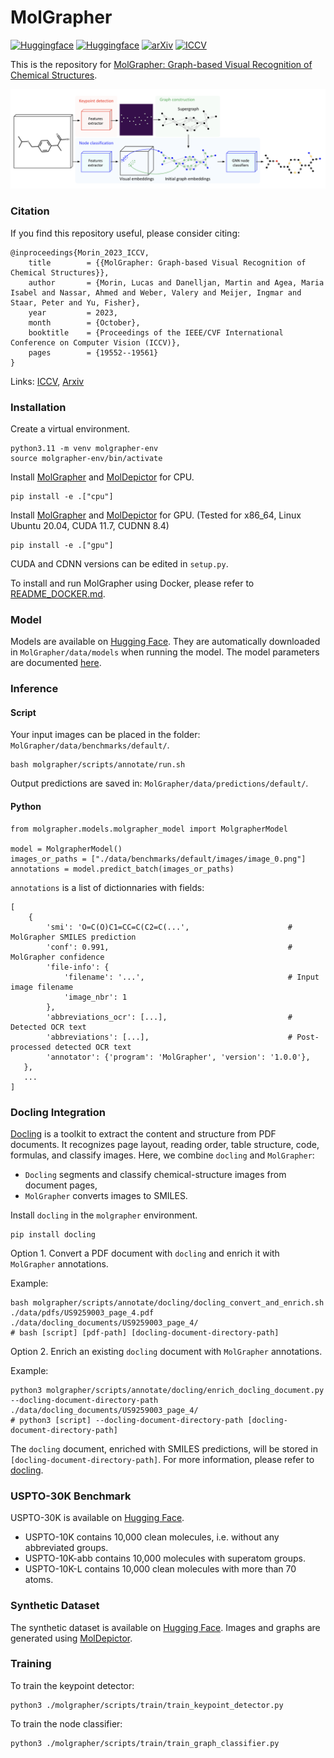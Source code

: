 # MolGrapher

[![Huggingface](https://img.shields.io/badge/%F0%9F%A4%97%20Hugging%20Face-USPTO%0A30K-blue)](https://huggingface.co/datasets/ds4sd/USPTO-30K/)
[![Huggingface](https://img.shields.io/badge/%F0%9F%A4%97%20Hugging%20Face-MolGrapher%0ASynthetic%0A300K-blue)](https://huggingface.co/datasets/ds4sd/MolGrapher-Synthetic-300K)
[![arXiv](https://img.shields.io/badge/arXiv-2308.12234-919191.svg)](https://doi.org/10.48550/arXiv.2308.12234)
[![ICCV](https://img.shields.io/badge/Paper-iccv51070.2023.01791-b31b1b.svg)](https://openaccess.thecvf.com/content/ICCV2023/html/Morin_MolGrapher_Graph-based_Visual_Recognition_of_Chemical_Structures_ICCV_2023_paper.html)

This is the repository for [MolGrapher: Graph-based Visual Recognition of Chemical Structures](https://openaccess.thecvf.com/content/ICCV2023/html/Morin_MolGrapher_Graph-based_Visual_Recognition_of_Chemical_Structures_ICCV_2023_paper.html).

![MolGrapher](assets/model_architecture.png)

### Citation

If you find this repository useful, please consider citing:
```
@inproceedings{Morin_2023_ICCV,
	title        = {{MolGrapher: Graph-based Visual Recognition of Chemical Structures}},
	author       = {Morin, Lucas and Danelljan, Martin and Agea, Maria Isabel and Nassar, Ahmed and Weber, Valery and Meijer, Ingmar and Staar, Peter and Yu, Fisher},
	year         = 2023,
	month        = {October},
	booktitle    = {Proceedings of the IEEE/CVF International Conference on Computer Vision (ICCV)},
	pages        = {19552--19561}
}
```
Links: [ICCV](https://openaccess.thecvf.com/content/ICCV2023/html/Morin_MolGrapher_Graph-based_Visual_Recognition_of_Chemical_Structures_ICCV_2023_paper.html), [Arxiv](https://arxiv.org/abs/2308.12234) 

### Installation

Create a virtual environment.
```
python3.11 -m venv molgrapher-env
source molgrapher-env/bin/activate
```
Install [MolGrapher](https://github.com/DS4SD/MolGrapher/) and [MolDepictor](https://github.com/DS4SD/MolDepictor/) for CPU.
```
pip install -e .["cpu"]
```

Install [MolGrapher](https://github.com/DS4SD/MolGrapher/) and [MolDepictor](https://github.com/DS4SD/MolDepictor/) for GPU. (Tested for x86_64, Linux Ubuntu 20.04, CUDA 11.7, CUDNN 8.4)
```
pip install -e .["gpu"]
```
CUDA and CDNN versions can be edited in `setup.py`.

To install and run MolGrapher using Docker, please refer to [README_DOCKER.md](https://github.com/DS4SD/MolGrapher/blob/main/README_DOCKER.md).

### Model

Models are available on [Hugging Face](https://huggingface.co/ds4sd/MolGrapher). They are automatically downloaded in `MolGrapher/data/models` when running the model. The model parameters are documented [here](https://github.com/DS4SD/MolGrapher/blob/b855f21567afced54c6ab680654c88ae5a40ef14/molgrapher/models/molgrapher_model.py#L42).

### Inference

#### Script
Your input images can be placed in the folder: `MolGrapher/data/benchmarks/default/`.
```
bash molgrapher/scripts/annotate/run.sh
```
Output predictions are saved in: `MolGrapher/data/predictions/default/`.

#### Python
```
from molgrapher.models.molgrapher_model import MolgrapherModel

model = MolgrapherModel()
images_or_paths = ["./data/benchmarks/default/images/image_0.png"] 
annotations = model.predict_batch(images_or_paths) 
```

`annotations` is a list of dictionnaries with fields:
```
[
    {
        'smi': 'O=C(O)C1=CC=C(C2=C(...',                      # MolGrapher SMILES prediction
        'conf': 0.991,                                        # MolGrapher confidence
        'file-info': {
            'filename': '...',                                # Input image filename
            'image_nbr': 1       
        }, 
        'abbreviations_ocr': [...],                           # Detected OCR text
        'abbreviations': [...],                               # Post-processed detected OCR text
        'annotator': {'program': 'MolGrapher', 'version': '1.0.0'},
   },
   ...
]
```

### Docling Integration
[Docling](https://github.com/DS4SD/docling) is a toolkit to extract the content and structure from PDF documents. It recognizes page layout, reading order, table structure, code, formulas, and classify images. 
Here, we combine `docling` and `MolGrapher`: 
- `Docling` segments and classify chemical-structure images from document pages,
- `MolGrapher` converts images to SMILES.

Install `docling` in the `molgrapher` environment.
```
pip install docling
```

Option 1. Convert a PDF document with `docling` and enrich it with `MolGrapher` annotations. 

Example: 
```
bash molgrapher/scripts/annotate/docling/docling_convert_and_enrich.sh ./data/pdfs/US9259003_page_4.pdf ./data/docling_documents/US9259003_page_4/
# bash [script] [pdf-path] [docling-document-directory-path]
```
Option 2. Enrich an existing `docling` document with `MolGrapher` annotations.

Example: 
```
python3 molgrapher/scripts/annotate/docling/enrich_docling_document.py --docling-document-directory-path ./data/docling_documents/US9259003_page_4/  
# python3 [script] --docling-document-directory-path [docling-document-directory-path]
```

The `docling` document, enriched with SMILES predictions, will be stored in `[docling-document-directory-path]`.
For more information, please refer to [docling](https://github.com/DS4SD/docling).

### USPTO-30K Benchmark

USPTO-30K is available on [Hugging Face](https://huggingface.co/datasets/ds4sd/USPTO-30K).
- USPTO-10K contains 10,000 clean molecules, i.e. without any abbreviated groups. 
- USPTO-10K-abb contains 10,000 molecules with superatom groups.
- USPTO-10K-L contains 10,000 clean molecules with more than 70 atoms. 

### Synthetic Dataset

The synthetic dataset is available on [Hugging Face](https://huggingface.co/datasets/ds4sd/MolGrapher-Synthetic-300K).
Images and graphs are generated using [MolDepictor](https://github.com/DS4SD/MolDepictor/).

### Training

To train the keypoint detector:
```
python3 ./molgrapher/scripts/train/train_keypoint_detector.py
```
To train the node classifier:
```
python3 ./molgrapher/scripts/train/train_graph_classifier.py
```
